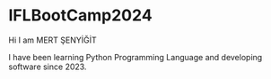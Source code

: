 # IFLBootCamp2024
Hi I am MERT ŞENYİĞİT

I have been learning Python Programming Language and developing software since 2023.

